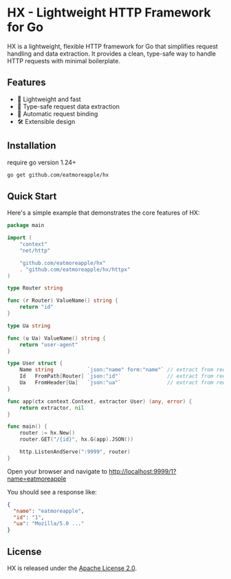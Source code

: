 # HX - Lightweight HTTP Framework for Go

HX is a lightweight, flexible HTTP framework for Go that simplifies request handling and data extraction. It provides a clean, type-safe way to handle HTTP requests with minimal boilerplate.

## Features

- 🚀 Lightweight and fast
- 💪 Type-safe request data extraction
- 🔄 Automatic request binding
- 🛠 Extensible design

## Installation

require go version 1.24+

```bash
go get github.com/eatmoreapple/hx
```


## Quick Start

Here's a simple example that demonstrates the core features of HX:

```go
package main

import (
	"context"
	"net/http"

	"github.com/eatmoreapple/hx"
	. "github.com/eatmoreapple/hx/httpx"
)

type Router string

func (r Router) ValueName() string {
	return "id"
}

type Ua string

func (u Ua) ValueName() string {
	return "user-agent"
}

type User struct {
	Name string           `json:"name" form:"name"` // extract from request query
	Id   FromPath[Router] `json:"id"`               // extract from request path
	Ua   FromHeader[Ua]   `json:"ua"`               // extract from request header
}

func app(ctx context.Context, extractor User) (any, error) {
	return extractor, nil
}

func main() {
	router := hx.New()
	router.GET("/{id}", hx.G(app).JSON())

	http.ListenAndServe(":9999", router)
}
```

Open your browser and navigate to [http://localhost:9999/1?name=eatmoreapple](http://localhost:9999/1?name=eatmoreapple)

You should see a response like:

```json
{
  "name": "eatmoreapple",
  "id": "1",
  "ua": "Mozilla/5.0 ..."
}
```


## License

HX is released under the [Apache License 2.0](https://github.com/eatmoreapple/hx/blob/main/LICENSE).